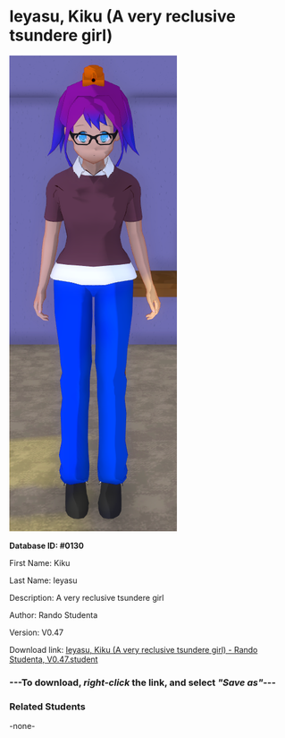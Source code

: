 # Ieyasu, Kiku (A very reclusive tsundere girl)

<img src="Files/Images/Ieyasu, Kiku (A very reclusive tsundere girl).png" title="Ieyasu, Kiku (A very reclusive tsundere girl) - Rando Studenta, V0.47">

**Database ID: #0130**

First Name: Kiku

Last Name: Ieyasu

Description: A very reclusive tsundere girl

Author: Rando Studenta

Version: V0.47

Download link: <a href="https://raw.githubusercontent.com/Arbiter1223/Daigaku-Gurashi-Custom-Students/master/Files/Studen%20Files/Ieyasu%2C%20Kiku%20(A%20very%20reclusive%20tsundere%20girl)%20-%20Rando%20Studenta%2C%20V0.47.student">Ieyasu, Kiku (A very reclusive tsundere girl) - Rando Studenta, V0.47.student</a>

### ---**To download, _right-click_ the link, and select _"Save as"_**---

### Related Students

-none-
